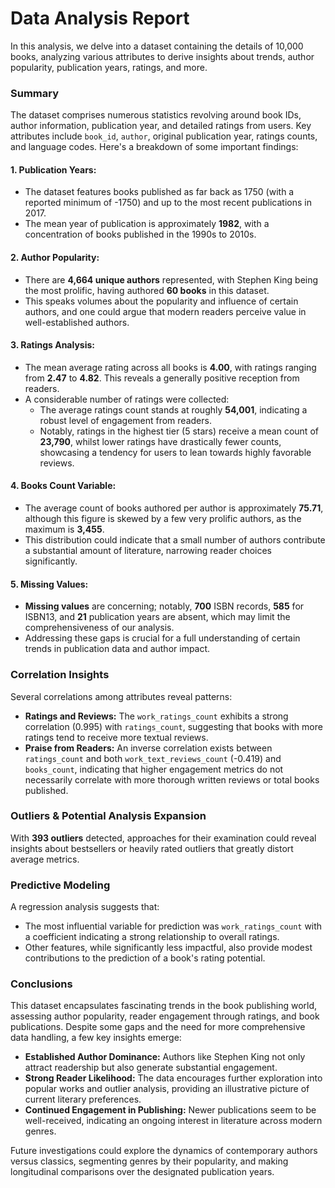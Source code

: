 # Data Analysis Report

In this analysis, we delve into a dataset containing the details of 10,000 books, analyzing various attributes to derive insights about trends, author popularity, publication years, ratings, and more.

### Summary

The dataset comprises numerous statistics revolving around book IDs, author information, publication year, and detailed ratings from users. Key attributes include `book_id`, `author`, original publication year, ratings counts, and language codes. Here's a breakdown of some important findings:

#### 1. **Publication Years:**
   - The dataset features books published as far back as 1750 (with a reported minimum of -1750) and up to the most recent publications in 2017. 
   - The mean year of publication is approximately **1982**, with a concentration of books published in the 1990s to 2010s.
   
#### 2. **Author Popularity:**
   - There are **4,664 unique authors** represented, with Stephen King being the most prolific, having authored **60 books** in this dataset.
   - This speaks volumes about the popularity and influence of certain authors, and one could argue that modern readers perceive value in well-established authors.

#### 3. **Ratings Analysis:**
   - The mean average rating across all books is **4.00**, with ratings ranging from **2.47** to **4.82**. This reveals a generally positive reception from readers.
   - A considerable number of ratings were collected:
     - The average ratings count stands at roughly **54,001**, indicating a robust level of engagement from readers.
     - Notably, ratings in the highest tier (5 stars) receive a mean count of **23,790**, whilst lower ratings have drastically fewer counts, showcasing a tendency for users to lean towards highly favorable reviews.

#### 4. **Books Count Variable:**
   - The average count of books authored per author is approximately **75.71**, although this figure is skewed by a few very prolific authors, as the maximum is **3,455**.
   - This distribution could indicate that a small number of authors contribute a substantial amount of literature, narrowing reader choices significantly.

#### 5. **Missing Values:**
   - **Missing values** are concerning; notably, **700** ISBN records, **585** for ISBN13, and **21** publication years are absent, which may limit the comprehensiveness of our analysis.
   - Addressing these gaps is crucial for a full understanding of certain trends in publication data and author impact.

### Correlation Insights

Several correlations among attributes reveal patterns:

- **Ratings and Reviews:** The `work_ratings_count` exhibits a strong correlation (0.995) with `ratings_count`, suggesting that books with more ratings tend to receive more textual reviews.
- **Praise from Readers:** An inverse correlation exists between `ratings_count` and both `work_text_reviews_count` (-0.419) and `books_count`, indicating that higher engagement metrics do not necessarily correlate with more thorough written reviews or total books published.

### Outliers & Potential Analysis Expansion

With **393 outliers** detected, approaches for their examination could reveal insights about bestsellers or heavily rated outliers that greatly distort average metrics.

### Predictive Modeling

A regression analysis suggests that:
- The most influential variable for prediction was `work_ratings_count` with a coefficient indicating a strong relationship to overall ratings.
- Other features, while significantly less impactful, also provide modest contributions to the prediction of a book's rating potential.

### Conclusions

This dataset encapsulates fascinating trends in the book publishing world, assessing author popularity, reader engagement through ratings, and book publications. Despite some gaps and the need for more comprehensive data handling, a few key insights emerge:

- **Established Author Dominance:** Authors like Stephen King not only attract readership but also generate substantial engagement.
- **Strong Reader Likelihood:** The data encourages further exploration into popular works and outlier analysis, providing an illustrative picture of current literary preferences.
- **Continued Engagement in Publishing:** Newer publications seem to be well-received, indicating an ongoing interest in literature across modern genres.

Future investigations could explore the dynamics of contemporary authors versus classics, segmenting genres by their popularity, and making longitudinal comparisons over the designated publication years.